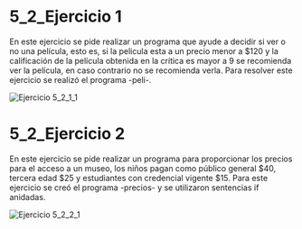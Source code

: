 # 5_2_Ejercicio 1

En este ejercicio se pide realizar un programa que ayude a decidir si ver o no una película, esto es, si la pelicula esta a un precio menor a $120 y la calificación de la película obtenida en la crítica es mayor a 9 se recomienda ver la película, en caso contrario no se recomienda verla.
Para resolver este ejercicio se realizó el programa -peli-.

![Ejercicio 5_2_1_1](https://user-images.githubusercontent.com/54320247/65522220-1043cd00-deb0-11e9-9adc-6f5231f0a9ae.jpg)

# 5_2_Ejercicio 2

En este ejercicio se pide realizar un programa para proporcionar los precios para el acceso a un museo, los niños pagan como público general $40, tercera edad $25 y estudiantes con credencial vigente $15. Para este ejercicio se creó el programa -precios- y se utilizaron sentencias if anidadas.

![Ejercicio 5_2_2_1](https://user-images.githubusercontent.com/54320247/65522221-1043cd00-deb0-11e9-8824-99695b55e0db.jpg)
